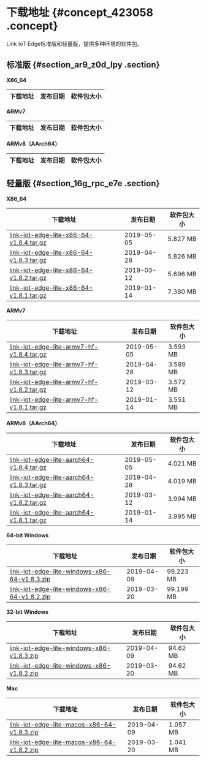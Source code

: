 # 下载地址 {#concept_423058 .concept}

Link IoT Edge标准版和轻量版，提供多种环境的软件包。

## 标准版 {#section_ar9_z0d_lpy .section}

 **X86\_64** 

|下载地址|发布日期|软件包大小|
|----|----|-----|

 **ARMv7** 

|下载地址|发布日期|软件包大小|
|----|----|-----|

 **ARMv8（AArch64）** 

|下载地址|发布日期|软件包大小|
|----|----|-----|

## 轻量版 {#section_16g_rpc_e7e .section}

 **X86\_64** 

|下载地址|发布日期|软件包大小|
|----|----|-----|
|[link-iot-edge-lite-x86-64-v1.8.4.tar.gz](http://link-iot-edge-packet.oss-cn-shanghai.aliyuncs.com/x86-64-linux-gnu/link-iot-edge-lite-x86-64-v1.8.4.tar.gz)|2019-05-05|5.827 MB|
|[link-iot-edge-lite-x86-64-v1.8.3.tar.gz](http://link-iot-edge-packet.oss-cn-shanghai.aliyuncs.com/x86-64-linux-gnu/link-iot-edge-lite-x86-64-v1.8.3.tar.gz)|2019-04-28|5.826 MB|
|[link-iot-edge-lite-x86-64-v1.8.2.tar.gz](http://link-iot-edge-packet.oss-cn-shanghai.aliyuncs.com/x86-64-linux-gnu/link-iot-edge-lite-x86-64-v1.8.2.tar.gz)|2019-03-12|5.696 MB|
|[link-iot-edge-lite-x86-64-v1.8.1.tar.gz](http://link-iot-edge-packet.oss-cn-shanghai.aliyuncs.com/x86-64-linux-gnu/link-iot-edge-lite-x86-64-v1.8.1.tar.gz)|2019-01-14|7.380 MB|

 **ARMv7** 

|下载地址|发布日期|软件包大小|
|----|----|-----|
|[link-iot-edge-lite-armv7-hf-v1.8.4.tar.gz](http://link-iot-edge-packet.oss-cn-shanghai.aliyuncs.com/arm-linux-gnueabihf/link-iot-edge-lite-armv7-hf-v1.8.4.tar.gz)|2019-05-05|3.593 MB|
|[link-iot-edge-lite-armv7-hf-v1.8.3.tar.gz](http://link-iot-edge-packet.oss-cn-shanghai.aliyuncs.com/arm-linux-gnueabihf/link-iot-edge-lite-armv7-hf-v1.8.3.tar.gz)|2019-04-28|3.589 MB|
|[link-iot-edge-lite-armv7-hf-v1.8.2.tar.gz](http://link-iot-edge-packet.oss-cn-shanghai.aliyuncs.com/arm-linux-gnueabihf/link-iot-edge-lite-armv7-hf-v1.8.2.tar.gz)|2019-03-12|3.572 MB|
|[link-iot-edge-lite-armv7-hf-v1.8.1.tar.gz](http://link-iot-edge-packet.oss-cn-shanghai.aliyuncs.com/arm-linux-gnueabihf/link-iot-edge-lite-armv7-hf-v1.8.1.tar.gz)|2019-01-14|3.551 MB|

 **ARMv8（AArch64）** 

|下载地址|发布日期|软件包大小|
|----|----|-----|
|[link-iot-edge-lite-aarch64-v1.8.4.tar.gz](http://link-iot-edge-packet.oss-cn-shanghai.aliyuncs.com/aarch64-linux-gnu/link-iot-edge-lite-aarch64-v1.8.4.tar.gz)|2019-05-05|4.021 MB|
|[link-iot-edge-lite-aarch64-v1.8.3.tar.gz](http://link-iot-edge-packet.oss-cn-shanghai.aliyuncs.com/aarch64-linux-gnu/link-iot-edge-lite-aarch64-v1.8.3.tar.gz)|2019-04-28|4.019 MB|
|[link-iot-edge-lite-aarch64-v1.8.2.tar.gz](http://link-iot-edge-packet.oss-cn-shanghai.aliyuncs.com/aarch64-linux-gnu/link-iot-edge-lite-aarch64-v1.8.2.tar.gz)|2019-03-12|3.994 MB|
|[link-iot-edge-lite-aarch64-v1.8.1.tar.gz](http://link-iot-edge-packet.oss-cn-shanghai.aliyuncs.com/aarch64-linux-gnu/link-iot-edge-lite-aarch64-v1.8.1.tar.gz)|2019-01-14|3.995 MB|

 **64-bit Windows** 

|下载地址|发布日期|软件包大小|
|----|----|-----|
|[link-iot-edge-lite-windows-x86-64-v1.8.3.zip](http://link-iot-edge-packet.oss-cn-shanghai.aliyuncs.com/windows-x86-64/link-iot-edge-lite-windows-x86-64-v1.8.3.zip)|2019-04-09|99.223 MB|
|[link-iot-edge-lite-windows-x86-64-v1.8.2.zip](http://link-iot-edge-packet.oss-cn-shanghai.aliyuncs.com/windows-x86-64/link-iot-edge-lite-windows-x86-64-v1.8.2.zip)|2019-03-20|99.199 MB|

 **32-bit Windows** 

|下载地址|发布日期|软件包大小|
|----|----|-----|
|[link-iot-edge-lite-windows-x86-v1.8.3.zip](http://link-iot-edge-packet.oss-cn-shanghai.aliyuncs.com/windows-x86/link-iot-edge-lite-windows-x86-v1.8.3.zip)|2019-04-09|94.62 MB|
|[link-iot-edge-lite-windows-x86-v1.8.2.zip](http://link-iot-edge-packet.oss-cn-shanghai.aliyuncs.com/windows-x86/link-iot-edge-lite-windows-x86-v1.8.2.zip)|2019-03-20|94.62 MB|

 **Mac** 

|下载地址|发布日期|软件包大小|
|----|----|-----|
|[link-iot-edge-lite-macos-x86-64-v1.8.3.zip](http://link-iot-edge-packet.oss-cn-shanghai.aliyuncs.com/macos-x86-64/link-iot-edge-lite-macos-x86-64-v1.8.3.zip)|2019-04-09|1.057 MB|
|[link-iot-edge-lite-macos-x86-64-v1.8.2.zip](http://link-iot-edge-packet.oss-cn-shanghai.aliyuncs.com/macos-x86-64/link-iot-edge-lite-macos-x86-64-v1.8.2.zip)|2019-03-20|1.041 MB|

